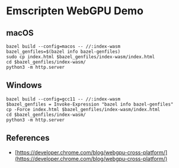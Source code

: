 # Emscripten WebGPU Demo

## macOS

```shell
bazel build --config=macos -- //:index-wasm
bazel_genfiles=$(bazel info bazel-genfiles)
sudo cp index.html $bazel_genfiles/index-wasm/index.html
cd $bazel_genfiles/index-wasm/
python3 -m http.server
```

## Windows

```shell
bazel build --config=gcc11 -- //:index-wasm
$bazel_genfiles = Invoke-Expression "bazel info bazel-genfiles"
cp -Force index.html $bazel_genfiles/index-wasm/index.html
cd $bazel_genfiles/index-wasm/
python3 -m http.server
```

## References

- [https://developer.chrome.com/blog/webgpu-cross-platform/](https://developer.chrome.com/blog/webgpu-cross-platform/)
